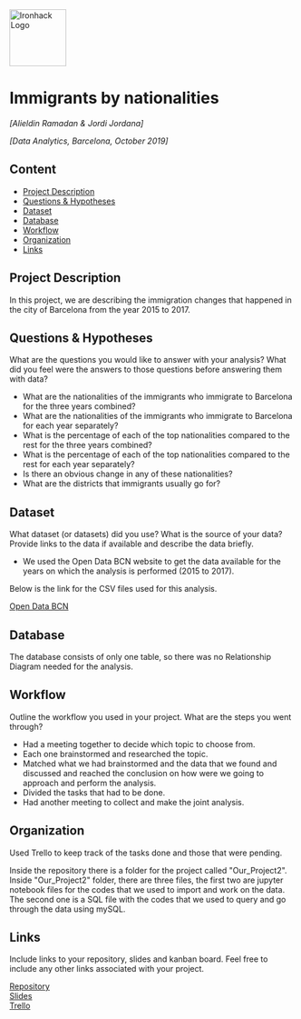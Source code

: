 <img src="https://bit.ly/2VnXWr2" alt="Ironhack Logo" width="100"/>

# Immigrants by nationalities
*[Alieldin Ramadan & Jordi Jordana]*

*[Data Analytics, Barcelona, October 2019]*

## Content
- [Project Description](#project-description)
- [Questions & Hypotheses](#questions-hypotheses)
- [Dataset](#dataset)
- [Database](#database)
- [Workflow](#workflow)
- [Organization](#organization)
- [Links](#links)


## Project Description
In this project, we are describing the immigration changes that happened in the city of Barcelona from the year 2015 to 2017.




## Questions & Hypotheses
What are the questions you would like to answer with your analysis? What did you feel were the answers to those questions before answering them with data?

- What are the nationalities of the immigrants who immigrate to Barcelona for the three years combined?
- What are the nationalities of the immigrants who immigrate to Barcelona for each year separately?
- What is the percentage of each of the top nationalities compared to the rest for the three years combined?
- What is the percentage of each of the top nationalities compared to the rest for each year separately?
- Is there an obvious change in any of these nationalities?
- What are the districts that immigrants usually go for?


## Dataset
What dataset (or datasets) did you use? What is the source of your data? Provide links to the data if available and describe the data briefly.

- We used the Open Data BCN website to get the data available for the years on which the analysis is performed (2015 to 2017).

Below is the link for the CSV files used for this analysis.

[Open Data BCN](https://opendata-ajuntament.barcelona.cat/data/en/dataset/est-demo-immigrants-nacionalitat) 

## Database

The database consists of only one table, so there was no Relationship Diagram needed for the analysis.

## Workflow
Outline the workflow you used in your project. What are the steps you went through?

- Had a meeting together to decide which topic to choose from.
- Each one brainstormed and researched the topic.
- Matched what we had brainstormed and the data that we found and discussed and reached the conclusion on how were we going to approach and perform the analysis.
- Divided the tasks that had to be done.
- Had another meeting to collect and make the joint analysis.

## Organization
Used Trello to keep track of the tasks done and those that were pending.

Inside the repository there is a folder for the project called "Our_Project2".
Inside "Our_Project2" folder, there are three files, the first two are jupyter notebook files for the codes that we used to import and work on the data.
The second one is a SQL file with the codes that we used to query and go through the data using mySQL.

## Links
Include links to your repository, slides and kanban board. Feel free to include any other links associated with your project.

[Repository](https://github.com/alieldinramadan/Project-Week-2-Barcelona)  
[Slides](https://docs.google.com/presentation/d/1vuTeN2iXaUeRgUXoponohuf9iWkyiEh0VeH5_UkKju8/edit?usp=sharing)  
[Trello](https://trello.com/b/nMwUiVvX/project-2)  
